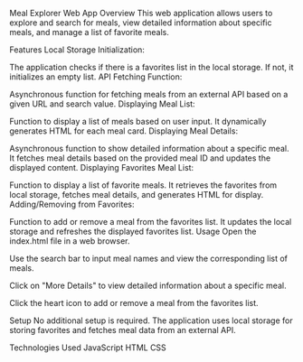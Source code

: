 Meal Explorer Web App
Overview
This web application allows users to explore and search for meals, view detailed information about specific meals, and manage a list of favorite meals.

Features
Local Storage Initialization:

The application checks if there is a favorites list in the local storage. If not, it initializes an empty list.
API Fetching Function:

Asynchronous function for fetching meals from an external API based on a given URL and search value.
Displaying Meal List:

Function to display a list of meals based on user input. It dynamically generates HTML for each meal card.
Displaying Meal Details:

Asynchronous function to show detailed information about a specific meal. It fetches meal details based on the provided meal ID and updates the displayed content.
Displaying Favorites Meal List:

Function to display a list of favorite meals. It retrieves the favorites from local storage, fetches meal details, and generates HTML for display.
Adding/Removing from Favorites:

Function to add or remove a meal from the favorites list. It updates the local storage and refreshes the displayed favorites list.
Usage
Open the index.html file in a web browser.

Use the search bar to input meal names and view the corresponding list of meals.

Click on "More Details" to view detailed information about a specific meal.

Click the heart icon to add or remove a meal from the favorites list.

Setup
No additional setup is required. The application uses local storage for storing favorites and fetches meal data from an external API.

Technologies Used
JavaScript
HTML
CSS
